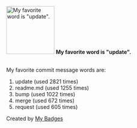 <img src="https://my-badges.github.io/my-badges/favorite-word.png" alt="My favorite word is &quot;update&quot;." title="My favorite word is &quot;update&quot;." width="128">
<strong>My favorite word is &quot;update&quot;.</strong>
<br><br>

My favorite commit message words are:

1. update (used 2821 times)
2. readme.md (used 1255 times)
3. bump (used 1022 times)
4. merge (used 672 times)
5. request (used 605 times)


Created by <a href="https://github.com/my-badges/my-badges">My Badges</a>